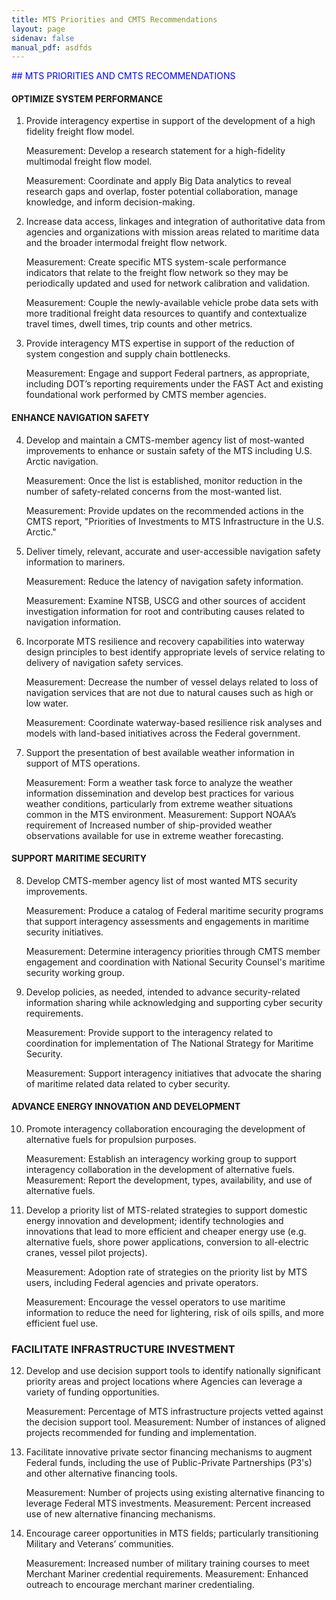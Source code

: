 ```yaml
---
title: MTS Priorities and CMTS Recommendations
layout: page
sidenav: false
manual_pdf: asdfds
---
```

<span style="color:blue">
## MTS PRIORITIES AND CMTS RECOMMENDATIONS
</span>

#### OPTIMIZE SYSTEM PERFORMANCE

1. Provide interagency expertise in support of the development of a high fidelity freight flow model.

    Measurement: Develop a research statement for a high-fidelity multimodal freight flow model.
    
    Measurement: Coordinate and apply Big Data analytics to reveal research gaps and overlap, foster potential collaboration, manage knowledge, and inform decision-making.

2. Increase data access, linkages and integration of authoritative data from agencies and organizations with mission areas related to maritime data and the broader intermodal freight flow network.

    Measurement: Create specific MTS system-scale performance indicators that relate to the freight flow network so they may be periodically updated and used for network calibration and validation.
    
    Measurement: Couple the newly-available vehicle probe data sets with more traditional freight data resources to quantify and contextualize travel times, dwell times, trip counts and other metrics.
3. Provide interagency MTS expertise in support of the reduction of system congestion and supply chain bottlenecks.

    Measurement: Engage and support Federal partners, as appropriate, including DOT’s reporting requirements under the FAST Act and existing foundational work performed by CMTS member agencies.

#### ENHANCE NAVIGATION SAFETY
4. Develop and maintain a CMTS-member agency list of most-wanted improvements to enhance or sustain safety of the MTS including U.S. Arctic navigation.

    Measurement: Once the list is established, monitor reduction in the number of safety-related concerns from the most-wanted list.
    
    Measurement: Provide updates on the recommended actions in the CMTS report, "Priorities of Investments to MTS Infrastructure in the U.S. Arctic."

5. Deliver timely, relevant, accurate and user-accessible navigation safety information to mariners.

    Measurement: Reduce the latency of navigation safety information.

    Measurement: Examine NTSB, USCG and other sources of accident investigation information for root and contributing causes related to navigation information.
    
6. Incorporate MTS resilience and recovery capabilities into waterway design principles to best identify appropriate levels of service relating to delivery of navigation safety services.

    Measurement: Decrease the number of vessel delays related to loss of navigation services that are not due to natural causes such as high or low water.

    Measurement: Coordinate waterway-based resilience risk analyses and models with land-based initiatives across the Federal government.

7. Support the presentation of best available weather information in support of MTS operations.

    Measurement: Form a weather task force to analyze the weather information dissemination and develop best practices for various weather conditions, particularly from extreme weather situations common in the MTS environment.
    Measurement: Support NOAA’s requirement of Increased number of ship-provided weather observations available for use in extreme weather forecasting.

#### SUPPORT MARITIME SECURITY
8. Develop CMTS-member agency list of most wanted MTS security improvements.

    Measurement: Produce a catalog of Federal maritime security programs that support interagency assessments and engagements in maritime security initiatives.
    
    Measurement: Determine interagency priorities through CMTS member engagement and coordination with National Security Counsel's maritime security working group.
    
9. Develop policies, as needed, intended to advance security-related information sharing while acknowledging and supporting cyber security requirements.

    Measurement: Provide support to the interagency related to coordination for implementation of The National Strategy for Maritime Security.
    
    Measurement: Support interagency initiatives that advocate the sharing of maritime related data related to cyber security.

#### ADVANCE ENERGY INNOVATION AND DEVELOPMENT
10. Promote interagency collaboration encouraging the development of alternative fuels for propulsion purposes.

    Measurement: Establish an interagency working group to support interagency collaboration in the development of alternative fuels.
   Measurement: Report the development, types, availability, and use of alternative fuels.

11. Develop a priority list of MTS-related strategies to support domestic energy innovation and development; identify technologies and innovations that lead to more efficient and cheaper energy use (e.g. alternative fuels, shore power applications, conversion to all-electric cranes, vessel pilot projects).

    Measurement: Adoption rate of strategies on the priority list by MTS users, including Federal agencies and private operators.
    
    Measurement: Encourage the vessel operators to use maritime information to reduce the need for lightering, risk of oils spills, and more efficient fuel use.

### FACILITATE INFRASTRUCTURE INVESTMENT

12. Develop and use decision support tools to identify nationally significant priority areas and project locations where Agencies can leverage a variety of funding opportunities.

    Measurement: Percentage of MTS infrastructure projects vetted against the decision support tool.
    Measurement: Number of instances of aligned projects recommended for funding and implementation.

13. Facilitate innovative private sector financing mechanisms to augment Federal funds, including the use of Public-Private Partnerships (P3's) and other alternative financing tools.

    Measurement: Number of projects using existing alternative financing to leverage Federal MTS investments.
    Measurement: Percent increased use of new alternative financing mechanisms.

14. Encourage career opportunities in MTS fields; particularly transitioning Military and Veterans’ communities.

    Measurement: Increased number of military training courses to meet Merchant Mariner credential requirements.
    Measurement: Enhanced outreach to encourage merchant mariner credentialing.





